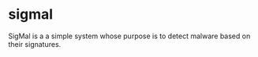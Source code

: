 sigmal
======

SigMal is a a simple system whose purpose is to detect malware based on their signatures.
